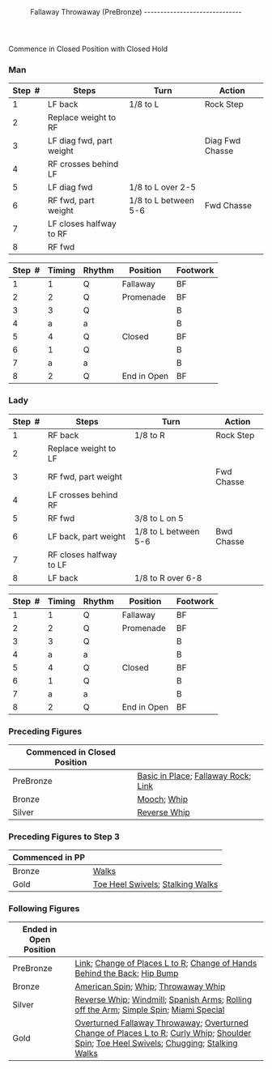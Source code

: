 <header>Fallaway Throwaway (PreBronze)
------------------------------

 </header>Commence in Closed Position with Closed Hold

### Man

 | **Step<span style="color:white">\_</span>\#** | **Steps** | **Turn** | **Action** |
|---|---|---|---|
| 1 | LF back | 1/8 to L | Rock Step |
| 2 | Replace weight to RF |  |
| 3 | LF diag fwd, part weight |  | Diag Fwd Chasse |
| 4 | RF crosses behind LF |  |
| 5 | LF diag fwd | 1/8 to L over 2-5 |
| 6 | RF fwd, part weight | 1/8 to L between 5-6 | Fwd Chasse |
| 7 | LF closes halfway to RF |  |
| 8 | RF fwd |  |

 | **Step<span style="color:white">\_</span>\#** | **Timing** | **Rhythm** | **Position** | **Footwork** |
|---|---|---|---|---|
| 1 | 1 | Q | Fallaway | BF |
| 2 | 2 | Q | Promenade | BF |
| 3 | 3 | Q |  | B |
| 4 | a | a |  | B |
| 5 | 4 | Q | Closed | BF |
| 6 | 1 | Q |  | B |
| 7 | a | a |  | B |
| 8 | 2 | Q | End in Open | BF |

### Lady

 | **Step<span style="color:white">\_</span>\#** | **Steps** | **Turn** | **Action** |
|---|---|---|---|
| 1 | RF back | 1/8 to R | Rock Step |
| 2 | Replace weight to LF |  |
| 3 | RF fwd, part weight |  | Fwd Chasse |
| 4 | LF crosses behind RF |  |
| 5 | RF fwd | 3/8 to L on 5 |
| 6 | LF back, part weight | 1/8 to L between 5-6 | Bwd Chasse |
| 7 | RF closes halfway to LF |  |
| 8 | LF back | 1/8 to R over 6-8 |

 | **Step<span style="color:white">\_</span>\#** | **Timing** | **Rhythm** | **Position** | **Footwork** |
|---|---|---|---|---|
| 1 | 1 | Q | Fallaway | BF |
| 2 | 2 | Q | Promenade | BF |
| 3 | 3 | Q |  | B |
| 4 | a | a |  | B |
| 5 | 4 | Q | Closed | BF |
| 6 | 1 | Q |  | B |
| 7 | a | a |  | B |
| 8 | 2 | Q | End in Open | BF |

### Preceding Figures

 | **Commenced in Closed Position** |  |
|---|---|
| PreBronze | [Basic in Place](overturned_fallaway_throwaway.md); [Fallaway Rock](fallaway_rock.md); [Link](link.md) |
| Bronze | [Mooch](mooch.md); [Whip](whip.md) |
| Silver | [Reverse Whip](reverse_whip.md) |

### Preceding Figures to Step 3

 | **Commenced in PP** |  |
|---|---|
| Bronze | [Walks](walks.md) |
| Gold | [Toe Heel Swivels](toe_heel.md); [Stalking Walks](stalking_walks.md) |

### Following Figures

 | **Ended in Open Position** |  |
|---|---|
| PreBronze | [Link](link.md); [Change of Places L to R](change_LR.md); [Change of Hands Behind the Back](behind_back.md); [Hip Bump](hip_bump.md) |
| Bronze | [American Spin](american_spin.md); [Whip](whip.md); [Throwaway Whip](whip_throwaway.md) |
| Silver | [Reverse Whip](reverse_whip.md); [Windmill](windmill.md); [Spanish Arms](spanish_arms.md); [Rolling off the Arm](rolling_off_arm.md); [Simple Spin](simple_spin.md); [Miami Special](miami_special.md) |
| Gold | [Overturned Fallaway Throwaway](overturned_fallaway_throwaway.md); [Overturned Change of Places L to R](overturned_change_of_places_left_right.md); [Curly Whip](curly_whip.md); [Shoulder Spin](shoulder_spin.md); [Toe Heel Swivels](toe_heel.md); [Chugging](chugging.md); [Stalking Walks](stalking_walks.md) |